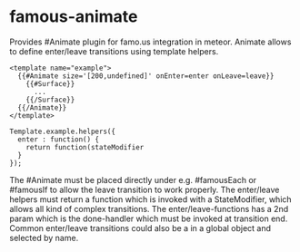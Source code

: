 famous-animate
==============

Provides #Animate plugin for famo.us integration in meteor.
Animate allows to define enter/leave transitions using template helpers.

    <template name="example">
      {{#Animate size='[200,undefined]' onEnter=enter onLeave=leave}}
        {{#Surface}}
          ...
        {{/Surface}}
      {{/Animate}}
    </template>

    Template.example.helpers({
      enter : function() {
        return function(stateModifier
      }
    });

The #Animate must be placed directly under e.g. #famousEach or #famousIf to allow the leave transition to work properly.
The enter/leave helpers must return a function which is invoked with a StateModifier, which allows all kind of complex transitions.
The enter/leave-functions has a 2nd param which is the done-handler which must be invoked at transition end.
Common enter/leave transitions could also be a in a global object and selected by name.
